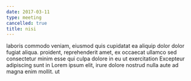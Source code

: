 ```yaml
---
date: 2017-03-11
type: meeting
cancelled: true
title: nisi
---
```

laboris commodo veniam, eiusmod quis cupidatat ea aliquip dolor dolor fugiat aliqua. proident, reprehenderit amet, ex occaecat ullamco sed consectetur minim esse qui culpa dolore in eu ut exercitation Excepteur adipiscing sunt in Lorem ipsum elit, irure dolore nostrud nulla aute ad magna enim mollit. ut